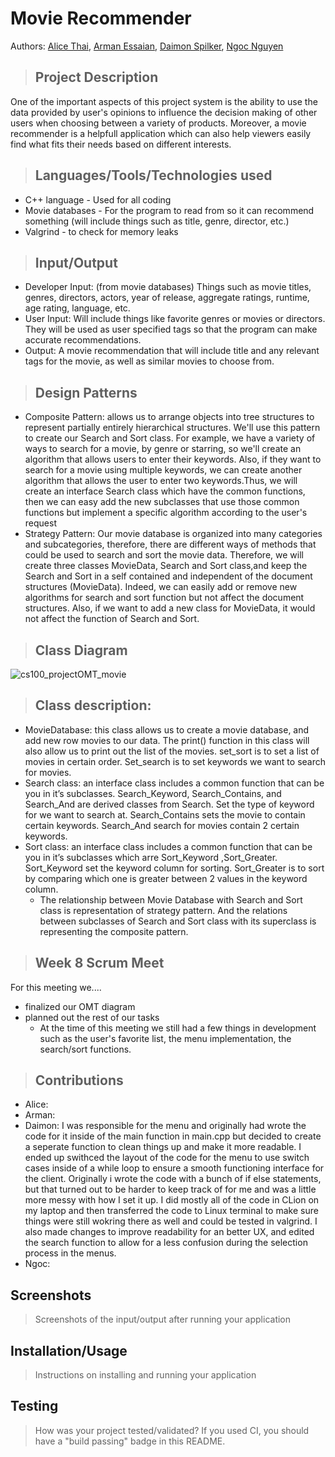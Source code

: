 # Movie Recommender
 
 Authors: [Alice Thai](https://github.com/athai026),
          [Arman Essaian](https://github.com/AEssaian740),
          [Daimon Spilker](https://github.com/daimonspilker),
          [Ngoc Nguyen](https://github.com/nnguyen702)
         
 

> ## Project Description
One of the important aspects of this project system is the ability to use the data provided by user's opinions to influence the decision making of other users when choosing between a variety of products. Moreover, a movie recommender is a helpfull application which can also help viewers easily find what fits their needs based on different interests.

> ## Languages/Tools/Technologies used
  * C++ language - Used for all coding 
  * Movie databases - For the program to read from so it can recommend something (will include things such as title, genre, director, etc.)
  * Valgrind - to check for memory leaks
  
> ## Input/Output 
* Developer Input: (from movie databases) Things such as movie titles, genres, directors, actors, year of release, aggregate ratings, runtime, age rating, language, etc. 
* User Input: Will include things like favorite genres or movies or directors. They will be  used as user specified tags so that the program can make accurate recommendations.
* Output: A movie recommendation that will include title and any relevant tags for the movie, as well as similar movies to choose from.

> ## Design Patterns
  * Composite Pattern: allows us to arrange objects into tree structures to represent partially entirely hierarchical structures. We'll use this pattern to create our Search and Sort class. For example, we have a variety of ways to search for a movie, by genre or starring, so we'll create an algorithm that allows users to enter their keywords. Also, if they want to search for a movie using multiple keywords, we can create another algorithm that allows the user to enter two keywords.Thus, we will create an interface Search class which have the common functions, then we can easy add the new subclasses that use those common functions but implement a specific algorithm according to the user's request
  * Strategy Pattern: Our movie database is organized into many categories and subcategories, therefore, there are different ways of methods that could be used to search and sort the movie data. Therefore, we will create three classes MovieData, Search and Sort class,and  keep the Search and Sort in a self contained and independent of the document structures (MovieData). Indeed, we can easily add or remove new algorithms for search and sort function but not affect the document structures. Also, if we want to add a new class for MovieData, it would not affect the function of Search and Sort.

> ## Class Diagram
  ![cs100_projectOMT_movie](https://user-images.githubusercontent.com/81598691/120172680-2727e000-c1b8-11eb-8e14-3173c17d023d.png)





 > ## Class description:
   * MovieDatabase: this class allows us to create a movie database, and add new row movies to our data. The print() function in this class will also allow us to print out the list of the movies. set_sort is to set a list of movies in certain order. Set_search is to set keywords we want to search for movies.
   * Search class: an interface class includes a common function that can be you in it’s subclasses. Search_Keyword, Search_Contains, and Search_And are derived classes from Search. Set the type of keyword for we want to search at. Search_Contains sets the movie to contain certain keywords. Search_And search for movies contain 2 certain keywords.
   * Sort class: an interface class includes a common function that can be you in it’s subclasses which arre Sort_Keyword ,Sort_Greater. Sort_Keyword set the keyword column for sorting. Sort_Greater is to sort by comparing which one is greater between 2 values in the keyword column.
     - The relationship between Movie Database with Search and Sort class is representation of strategy pattern. And the relations between subclasses of Search and Sort class with its superclass is representing the composite pattern.
 
 > ## Week 8 Scrum Meet
   For this meeting we.... 
   * finalized our OMT diagram 
   * planned out the rest of our tasks
     - At the time of this meeting we still had a few things in development such as the user's favorite list, the menu implementation, the search/sort functions. 
     <!--- Any tasks that did not get completed last sprint, and how you took them into consideration for this sprint --->
     <!--- Any bugs you've identified and created issues for during the sprint. Do you plan on fixing them in the next sprint or are they lower priority? --->
     <!--- What tasks you are planning for this next sprint. --->
 
 > ## Contributions
   * Alice: 
   * Arman: 
   * Daimon: I was responsible for the menu and originally had wrote the code for it inside of the main function in main.cpp but decided to create a seperate function to clean things up and make it more readable. I ended up swithced the layout of the code for the menu to use switch cases inside of a while loop to ensure a smooth functioning interface for the client. Originally i wrote the code with a bunch of if else statements, but that turned out to be harder to keep track of for me and was a little more messy with how I set it up. I did mostly all of the code in CLion on my laptop and then transferred the code to Linux terminal to make sure things were still wokring there as well and could be tested in valgrind. I also made changes to improve readability for an better UX, and edited the search function to allow for a less confusion during the selection process in the menus.
   * Ngoc: 

 ## Screenshots
 > Screenshots of the input/output after running your application
 ## Installation/Usage
 > Instructions on installing and running your application
 ## Testing
 > How was your project tested/validated? If you used CI, you should have a "build passing" badge in this README.
 
